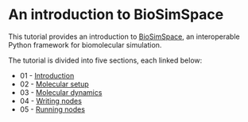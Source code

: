 # An introduction to BioSimSpace

This tutorial provides an introduction to [BioSimSpace](https://biosimspace.org/index.html), an interoperable Python framework for biomolecular simulation.

The tutorial is divided into five sections, each linked below:

* 01 - [Introduction](https://github.com/OpenBioSim/BioSimSpaceTutorials/blob/main/01_introduction/01_introduction.md)
* 02 - [Molecular setup](https://github.com/OpenBioSim/BioSimSpaceTutorials/blob/main/01_introduction/02_molecular_setup.md)
* 03 - [Molecular dynamics](https://github.com/OpenBioSim/BioSimSpaceTutorials/blob/main/01_introduction/03_molecular_dynamics.md)
* 04 - [Writing nodes](https://github.com/OpenBioSim/BioSimSpaceTutorials/blob/main/01_introduction/04_writing_nodes.md)
* 05 - [Running nodes](https://github.com/OpenBioSim/BioSimSpaceTutorials/blob/main/01_introduction/05_running_nodes.md)
